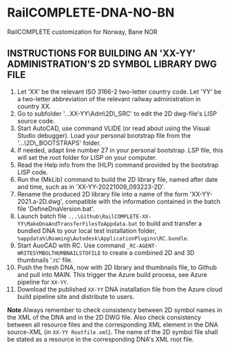 # RailCOMPLETE-DNA-NO-BN
RailCOMPLETE customization for Norway, Bane NOR

## INSTRUCTIONS FOR BUILDING AN 'XX-YY' ADMINISTRATION'S 2D SYMBOL LIBRARY DWG FILE

1. Let 'XX' be the relevant ISO 3166-2 two-letter country code. Let 'YY' be a two-letter abbreviation of the relevant railway administration in country XX.
2. Go to subfolder '...XX-YY\Adm\2D\\_SRC' to edit the 2D dwg-file's LISP source code.
3. Start AutoCAD, use command VLIDE (or read about using the Visual Studio debugger). Load your personal bootstrap file from the '...\2D\\_BOOTSTRAPS' folder.
4. If needed, adapt line number 27 in your personal bootstrap .LSP file, this will set the root folder for LISP on your computer.
5. Read the Help info from the (HLP) command provided by the bootstrap LISP code.
6. Run the (MkLib) command to build the 2D library file, named after date and time, such as in 'XX-YY-20221009_093223-2D'.
7. Rename the produced 2D library file into a name of the form 'XX-YY-2021.a-2D.dwg', compatible with the information contained in the batch file 'DefineDnaVersion.bat'.
8. Launch batch file `...\Github\RailCOMPLETE-XX-YY\MakeDnaAndTransferFilesToAppdata.bat` to build and transfer a bundled DNA to your local test installation folder, `%appdata%\Roaming\Autodesk\ApplicationPlugins\RC.bundle`.
9. Start AuoCAD with RC. Use command `_RC-AGENT-WRITESYMBOLTHUMBNAILSTOFILE` to create a combined 2D and 3D thumbnails '.rc' file.
10. Push the fresh DNA, now with 2D library and thumbnails file, to Github and pull into MAIN. This trigger the Azure build process, see Azure pipeline for `XX-YY`.
11. Download the published `XX-YY` DNA installation file from the Azure cloud build pipeline site and distribute to users.

**Note** Always remember to check consistency between 2D symbol names in the XML of the DNA and in the 2D DWG file. Also check consistency between all resource files and the corresponding XML element in the DNA source-XML (in `XX-YY Rootfile.xml`). The name of the 2D symbol file shall be stated as a resource in the corresponding DNA's XML root file.
